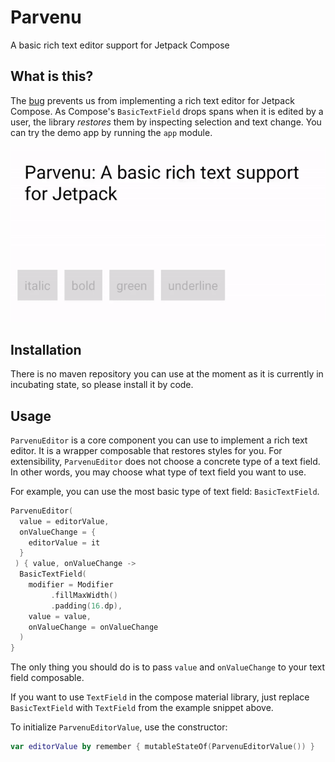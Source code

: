 # Parvenu
A basic rich text editor support for Jetpack Compose

## What is this?
The [bug](https://issuetracker.google.com/issues/199768107) prevents us from implementing a rich text editor for Jetpack Compose. As Compose's `BasicTextField` drops spans when it is edited by a user, the library *restores* them by inspecting selection and text change.
You can try the demo app by running the `app` module.

![img](img/parvenu-preview.gif)

## Installation
There is no maven repository you can use at the moment as it is currently in incubating state, so please install it by code.

## Usage
`ParvenuEditor` is a core component you can use to implement a rich text editor. It is a wrapper composable that restores styles for you. For extensibility, `ParvenuEditor` does not choose a concrete type of a text field. In other words, you may choose what type of text field you want to use.

For example, you can use the most basic type of text field: `BasicTextField`.
```kotlin
ParvenuEditor(
  value = editorValue,
  onValueChange = {
    editorValue = it
  }
 ) { value, onValueChange ->
  BasicTextField(
    modifier = Modifier
         .fillMaxWidth()
         .padding(16.dp),
    value = value,
    onValueChange = onValueChange
  )
}
```
The only thing you should do is to pass `value` and `onValueChange` to your text field composable.

If you want to use `TextField` in the compose material library, just replace `BasicTextField` with `TextField` from the example snippet above.

To initialize `ParvenuEditorValue`, use the constructor:
```kotlin
var editorValue by remember { mutableStateOf(ParvenuEditorValue()) }
```
